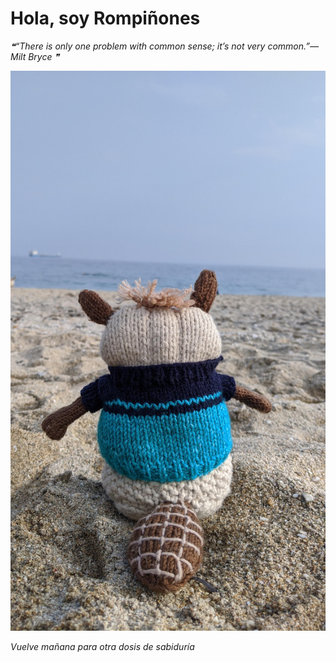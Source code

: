 # Hola, soy Rompiñones

<!--STARTS_HERE_QUOTE_README-->
<i>❝“There is only one problem with common sense; it’s not very common.”— Milt Bryce   ❞</i>
<!--ENDS_HERE_QUOTE_README-->

<!--START_SECTION:update_image-->
![alt text](https://raw.githubusercontent.com/focaalvarez/rompinones/main/.github/images/IMG_20220329_170431.jpg?raw=true)
<!--END_SECTION:update_image-->

*Vuelve mañana para otra dosis de sabiduría*
